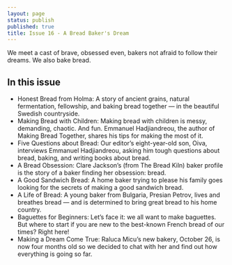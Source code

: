 ```yaml
---
layout: page
status: publish
published: true
title: Issue 16 - A Bread Baker's Dream
---
```


We meet a cast of brave, obsessed even, bakers not afraid to follow their dreams. We also bake bread.

## In this issue

-   Honest Bread from Holma: A story of ancient grains, natural fermentation, fellowship, and baking bread together — in the beautiful Swedish countryside.
-   Making Bread with Children: Making bread with children is messy, demanding, chaotic. And fun. Emmanuel Hadjiandreou, the author of Making Bread Together, shares his tips for making the most of it.
-   Five Questions about Bread: Our editor’s eight-year-old son, Oiva, interviews Emmanuel Hadjiandreou, asking him tough questions about bread, baking, and writing books about bread.
-   A Bread Obsession: Clare Jackson’s (from The Bread Kiln) baker profile is the story of a baker finding her obsession: bread.
-   A Good Sandwich Bread: A home baker trying to please his family goes looking for the secrets of making a good sandwich bread.
-   A Life of Bread: A young baker from Bulgaria, Presian Petrov, lives and breathes bread — and is determined to bring great bread to his home country.
-   Baguettes for Beginners: Let’s face it: we all want to make baguettes. But where to start if you are new to the best-known French bread of our times? Right here!
-   Making a Dream Come True: Raluca Micu’s new bakery, October 26, is now four months old so we decided to chat with her and find out how everything is going so far.
